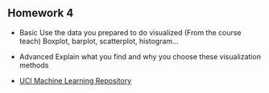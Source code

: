 ## Homework 4
- Basic
Use the data you prepared to do visualized (From the course teach)  Boxplot, barplot, scatterplot, histogram…
- Advanced
Explain what you find and why you choose these visualization methods



- [UCI Machine Learning Repository](https://archive.ics.uci.edu/ml/datasets.php)
